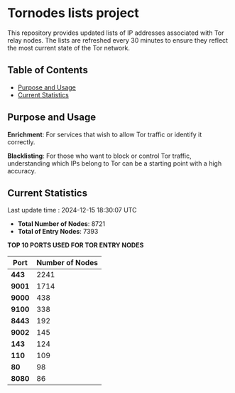 # Tornodes lists project

This repository provides updated lists of IP addresses associated with Tor relay nodes. The lists are refreshed every 30 minutes to ensure they reflect the most current state of the Tor network.

## Table of Contents

- [Purpose and Usage](#purpose-and-usage)
- [Current Statistics](#current-statistics)


## Purpose and Usage

**Enrichment**: For services that wish to allow Tor traffic or identify it correctly.

**Blacklisting**: For those who want to block or control Tor traffic, understanding which IPs belong to Tor can be a starting point with a high accuracy.

## Current Statistics

Last update time : 2024-12-15 18:30:07 UTC

- **Total Number of Nodes**: 8721
- **Total of Entry Nodes**: 7393

**TOP 10 PORTS USED FOR TOR ENTRY NODES**

| **Port** | **Number of Nodes** |
|------|-----------------|
| **443**   | 2241  |
| **9001**   | 1714  |
| **9000**   | 438  |
| **9100**   | 338  |
| **8443**   | 192  |
| **9002**   | 145  |
| **143**   | 124  |
| **110**   | 109  |
| **80**   | 98  |
| **8080**   | 86  |

